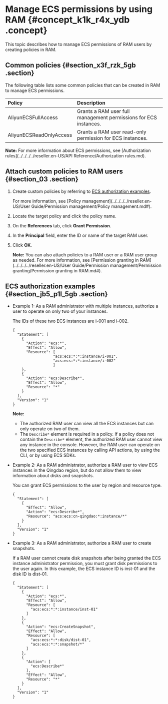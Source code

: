 # Manage ECS permissions by using RAM {#concept_k1k_r4x_ydb .concept}

This topic describes how to manage ECS permissions of RAM users by creating policies in RAM.

## Common policies {#section_x3f_rzk_5gb .section}

The following table lists some common policies that can be created in RAM to manage ECS permissions.

|Policy|Description|
|:-----|:----------|
|AliyunECSFullAccess|Grants a RAM user full management permissions for ECS instances.|
|AliyunECSReadOnlyAccess|Grants a RAM user read-only permission for ECS instances.|

**Note:** For more information about ECS permissions, see [Authorization rules](../../../../reseller.en-US/API Reference/Authorization rules.md).

## Attach custom policies to RAM users {#section_03 .section}

1.  Create custom policies by referring to [ECS authorization examples](#section_01).

    For more information, see [Policy management](../../../../reseller.en-US/User Guide/Permission management/Policy management.md#).

2.  Locate the target policy and click the policy name.
3.  On the **References** tab, click **Grant Permission**.
4.  In the **Principal** field, enter the ID or name of the target RAM user.
5.  Click **OK**.

    **Note:** You can also attach policies to a RAM user or a RAM user group as needed. For more information, see [Permission granting in RAM](../../../../reseller.en-US/User Guide/Permission management/Permission granting/Permission granting in RAM.md#).


## ECS authorization examples {#section_jb5_p1l_5gb .section}

-   Example 1: As a RAM administrator with multiple instances, authorize a user to operate on only two of your instances.

    The IDs of these two ECS instances are i-001 and i-002.

    ```
    {
      "Statement": [
        {
          "Action": "ecs:*",
          "Effect": "Allow",
          "Resource": [
                      "acs:ecs:*:*:instance/i-001",
                      "acs:ecs:*:*:instance/i-002"
                      ]
        },
        {
          "Action": "ecs:Describe*",
          "Effect": "Allow",
          "Resource": "*"
        }
      ],
      "Version": "1"
    }
    ```

    **Note:** 

    -   The authorized RAM user can view all the ECS instances but can only operate on two of them.
    -   The `Describe*` element is required in a policy. If a policy does not contain the `Describe*` element, the authorized RAM user cannot view any instance in the console. However, the RAM user can operate on the two specified ECS instances by calling API actions, by using the CLI, or by using ECS SDKs.
-   Example 2: As a RAM administrator, authorize a RAM user to view ECS instances in the Qingdao region, but do not allow them to view information about disks and snapshots.

    You can grant ECS permissions to the user by region and resource type.

    ```
    {
      "Statement": [
        {
          "Effect": "Allow",
          "Action": "ecs:Describe*",
          "Resource": "acs:ecs:cn-qingdao:*:instance/*"
        }
      ],
      "Version": "1"
    }
    ```

-   Example 3: As a RAM administrator, authorize a RAM user to create snapshots.

    If a RAM user cannot create disk snapshots after being granted the ECS instance administrator permission, you must grant disk permissions to the user again. In this example, the ECS instance ID is inst-01 and the disk ID is dist-01.

    ```
    {
      "Statement": [
        {
          "Action": "ecs:*",
          "Effect": "Allow",
          "Resource": [
            "acs:ecs:*:*:instance/inst-01"
          ]
        },
        {
          "Action": "ecs:CreateSnapshot",
          "Effect": "Allow",
          "Resource": [
            "acs:ecs:*:*:disk/dist-01",
            "acs:ecs:*:*:snapshot/*"
          ]
        },
        {
          "Action": [
            "ecs:Describe*"
          ],
          "Effect": "Allow",
          "Resource": "*"
        }
      ],
      "Version": "1"
    }
    ```



